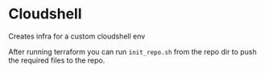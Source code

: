 # Cloudshell
Creates infra for a custom cloudshell env

After running terraform you can run `init_repo.sh` from the repo dir to push the required files to the repo.